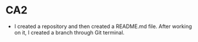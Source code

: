 # CA2
- I created a repository and then created a README.md file. After working on it, I created a branch through Git terminal.